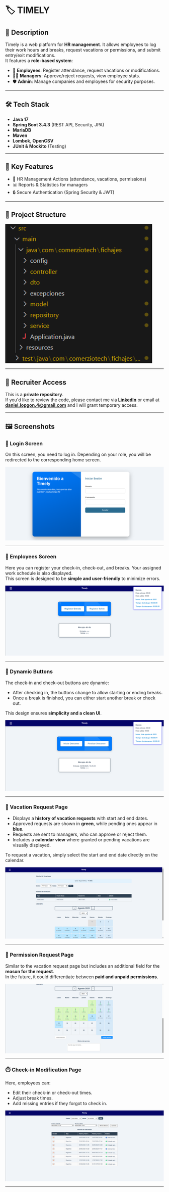 # 🏷️ TIMELY

## 📌 Description  
Timely is a web platform for **HR management**. It allows employees to log their work hours and breaks, request vacations or permissions, and submit entry/exit modifications.  
It features a **role-based system**:  
- 👤 **Employees**: Register attendance, request vacations or modifications.  
- 👨‍💼 **Managers**: Approve/reject requests, view employee stats.  
- 🛡️ **Admin**: Manage companies and employees for security purposes.  

---

## 🛠️ Tech Stack  
- **Java 17**  
- **Spring Boot 3.4.3** (REST API, Security, JPA)  
- **MariaDB**  
- **Maven**  
- **Lombok**, **OpenCSV**  
- **JUnit & Mockito** (Testing)  

---

## 🚀 Key Features  
- 👥 HR Management Actions (attendance, vacations, permissions)  
- 📊 Reports & Statistics for managers  
- 🔒 Secure Authentication (Spring Security & JWT)  

---

## 📂 Project Structure  

 ![Project Screen](project.png)


---

## 🔑 Recruiter Access  

This is a **private repository**.  
If you'd like to review the code, please contact me via **[LinkedIn](https://www.linkedin.com/in/daniel-l-052731375/)** or email at **daniel.lopgon.4@gmail.com** and I will grant temporary access.  

---

## 🖼️ Screenshots

### 🔑 Login Screen  
On this screen, you need to log in. Depending on your role, you will be redirected to the corresponding home screen.  

![Login Screen](login-screen.png)

---

### 👥 Employees Screen  
Here you can register your check-in, check-out, and breaks. Your assigned work schedule is also displayed.  
This screen is designed to be **simple and user-friendly** to minimize errors.  

![Employees Screen](employees-screen.png)

---

### 🔘 Dynamic Buttons  
The check-in and check-out buttons are dynamic:  
- After checking in, the buttons change to allow starting or ending breaks.  
- Once a break is finished, you can either start another break or check out.  

This design ensures **simplicity and a clean UI**.  

![Dynamic Buttons](dynamic-buttons.png)

---

### 🌴 Vacation Request Page  
- Displays a **history of vacation requests** with start and end dates.  
- Approved requests are shown in **green**, while pending ones appear in **blue**.  
- Requests are sent to managers, who can approve or reject them.  
- Includes a **calendar view** where granted or pending vacations are visually displayed.  

To request a vacation, simply select the start and end date directly on the calendar.  

![Vacation Page](vacation-page.png)

---

### 📝 Permission Request Page  
Similar to the vacation request page but includes an additional field for the **reason for the request**.  
In the future, it could differentiate between **paid and unpaid permissions**.  

![Permission Page](permission-page.png)

---

### ⏱️ Check-in Modification Page  
Here, employees can:  
- Edit their check-in or check-out times.  
- Adjust break times.  
- Add missing entries if they forgot to check in.
  
![Check-in Modification](checkin-modification.png)

---


